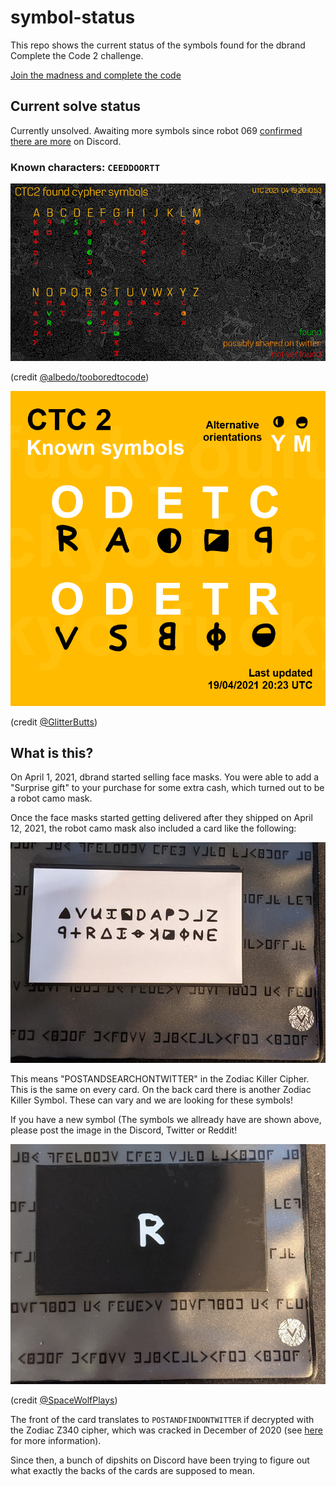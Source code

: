 # symbol-status

This repo shows the current status of the symbols found for the dbrand Complete the Code 2 challenge.

[Join the madness and complete the code](https://discord.gg/dbrand)

## Current solve status
Currently unsolved. Awaiting more symbols since robot 069 [confirmed there are more](https://twitter.com/dbrand/status/1384317000890130433) on Discord.

### Known characters: `CEEDDOORTT`

![Status](CTC2.png)

(credit [@albedo/tooboredtocode](https://github.com/tooboredtocode))

![Known Only](Known.png)

(credit [@GlitterButts](https://github.com/glitterbutts))

## What is this?

On April 1, 2021, dbrand started selling face masks. You were able to add a "Surprise gift" to your purchase for some extra cash, which turned out to be a robot camo mask.

Once the face masks started getting delivered after they shipped on April 12, 2021, the robot camo mask also included a card like the following:

![Card Front](card_front.jpeg)

This means "POSTANDSEARCHONTWITTER" in the Zodiac Killer Cipher. This is the same on every card. 
On the back card there is another Zodiac Killer Symbol. These can vary and we are looking for these symbols!

If you have a new symbol (The symbols we allready have are shown above, please post the image in the Discord, Twitter or Reddit!

![Card Back](card_back.jpeg)

(credit [@SpaceWolfPlays](https://twitter.com/spacewolfplays))

The front of the card translates to `POSTANDFINDONTWITTER` if decrypted with the Zodiac Z340 cipher, which was cracked in December of 2020 (see [here](http://zodiackillersite.com/viewtopic.php?f=23&t=5079) for more information).

Since then, a bunch of dipshits on Discord have been trying to figure out what exactly the backs of the cards are supposed to mean.
